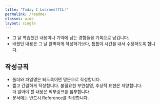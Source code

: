 ```yaml
---
title: "Today I Learned(TIL)"
permalink: /readme/
classes: wide
layout: single
---
```



* 그 날 학습했던 내용이나 기억에 남는 경험들을 기록으로 남깁니다.       
* 배웠던 내용은 그 날 완벽하게 작성하기보다, 틈틈이 시간을 내서 수정하도록 합니다.

## 작성규칙
* 폴더와 파일명은 되도록이면 영문으로 작성합니다.
* 짧고 간결하게 작성합니다. 불필요한 부연설명, 추상적 표현은 지양합니다.  
더 알아야 할 내용은 외부링크를 첨부합니다. 
* 문서에는 반드시 Reference를 작성합니다.

